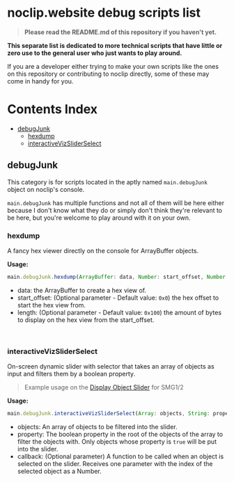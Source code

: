 # noclip.website debug scripts list
> **Please read the README.md of this repository if you haven't yet.**

__**This separate list is dedicated to more technical scripts that have little or zero use to the general user who just wants to play around.**__

If you are a developer either trying to make your own scripts like the ones on this repository or contributing to noclip directly, some of these may come in handy for you.

# Contents Index
- [debugJunk](https://github.com/jhmaster2000/NoclipUtils/blob/master/DEBUG_SCRIPTS.md#debugjunk)
  - [hexdump](https://github.com/jhmaster2000/NoclipUtils/blob/master/DEBUG_SCRIPTS.md#hexdump)
  - [interactiveVizSliderSelect](https://github.com/jhmaster2000/NoclipUtils/blob/master/DEBUG_SCRIPTS.md#interactivevizsliderselect)

## debugJunk
This category is for scripts located in the aptly named `main.debugJunk` object on noclip's console.

`main.debugJunk` has multiple functions and not all of them will be here either because I don't know what they do or simply don't think they're relevant to be here, but you're welcome to play around with it on your own.

### hexdump
A fancy hex viewer directly on the console for ArrayBuffer objects.

**Usage:**
```js
main.debugJunk.hexdump(ArrayBuffer: data, Number: start_offset, Number: length)
```
- data: the ArrayBuffer to create a hex view of.
- start_offset: (Optional parameter - Default value: `0x0`) the hex offset to start the hex view from.
- length: (Optional parameter - Default value: `0x100`) the amount of bytes to display on the hex view from the start_offset.

​
### interactiveVizSliderSelect
On-screen dynamic slider with selector that takes an array of objects as input and filters them by a boolean property.
> Example usage on the [Display Object Slider](https://github.com/jhmaster2000/NoclipUtils/blob/master/SCRIPTS.md#display-object-slider) for SMG1/2

**Usage:**
```js
main.debugJunk.interactiveVizSliderSelect(Array: objects, String: property, Function: callback)
```
- objects: An array of objects to be filtered into the slider.
- property: The boolean property in the root of the objects of the array to filter the objects with. Only objects whose property is `true` will be put into the slider.
- callback: (Optional parameter) A function to be called when an object is selected on the slider. Receives one parameter with the index of the selected object as a Number.
